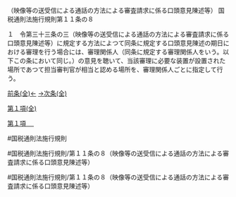（映像等の送受信による通話の方法による審査請求に係る口頭意見陳述等）
国税通則法施行規則第１１条の８

１　令第三十三条の三（映像等の送受信による通話の方法による審査請求に係る口頭意見陳述等）に規定する方法によつて同条に規定する口頭意見陳述の期日における審理を行う場合には、審理関係人（同条に規定する審理関係人をいう。以下この条において同じ。）の意見を聴いて、当該審理に必要な装置が設置された場所であつて担当審判官が相当と認める場所を、審理関係人ごとに指定して行う。

[前条(全)←](国税通則法施行規則＿第１１条の７_.md)    [→次条(全)](国税通則法施行規則＿第１１条の９_.md)

[第１項(全)](国税通則法施行規則＿第１１条の８第１項_.md)  

[第１項 　 ](国税通則法施行規則＿第１１条の８第１項.md)  

#国税通則法施行規則

#国税通則法施行規則/第１１条の８（映像等の送受信による通話の方法による審査請求に係る口頭意見陳述等）

#国税通則法施行規則/第１１条の８（映像等の送受信による通話の方法による審査請求に係る口頭意見陳述等）

